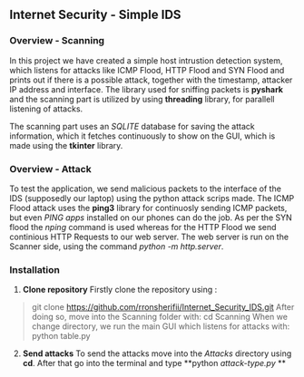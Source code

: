## Internet Security - Simple IDS


### Overview - Scanning
In this project we have created a simple host intrustion detection system, which listens for attacks like ICMP Flood, HTTP Flood and SYN Flood and prints out if there is a possible attack, 
together with the timestamp, attacker IP address and interface. The library used for sniffing packets is **pyshark** and the scanning part is utilized by using **threading** library, for parallell 
listening of attacks.

The scanning part uses an *SQLITE* database for saving the attack information, which it fetches continuously to show on the GUI, which is made using the **tkinter** library. 

### Overview - Attack
To test the application, we send malicious packets to the interface of the IDS (supposedly our laptop) using the python attack scrips made. The ICMP Flood attack uses the **ping3** library for continuosly sending
ICMP packets, but even *PING apps* installed on our phones can do the job. As per the SYN flood the *nping* command is used whereas for the HTTP Flood we send continious HTTP Requests to our web server.
The web server is run on the Scanner side, using the command *python -m http.server*.

### Installation
1. **Clone repository**
  Firstly clone the repository using :
  > git clone https://github.com/rronsherifii/Internet_Security_IDS.git
  After doing so, move into the Scanning folder with:
  > cd Scanning
  When we change directory, we run the main GUI which listens for attacks with:
  >  python table.py      
2. **Send attacks**
  To send the attacks move into the *Attacks* directory using **cd**. After that go into the terminal and type **python *attack-type.py* ** 
